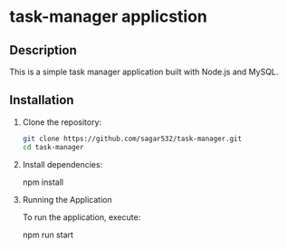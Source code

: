 # task-manager applicstion

## Description
This is a simple task manager application built with Node.js and MySQL.

## Installation

1. Clone the repository:
   ```bash
   git clone https://github.com/sagar532/task-manager.git
   cd task-manager

2. Install dependencies:

   npm install

2. Running the Application

   To run the application, execute:

   npm run start